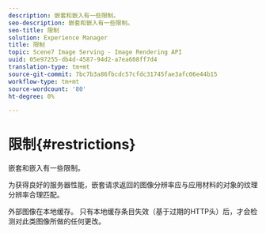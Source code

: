 ```yaml
---
description: 嵌套和嵌入有一些限制。
seo-description: 嵌套和嵌入有一些限制。
seo-title: 限制
solution: Experience Manager
title: 限制
topic: Scene7 Image Serving - Image Rendering API
uuid: 05e97255-db4d-4587-94d2-a7ea608ff7d4
translation-type: tm+mt
source-git-commit: 7bc7b3a86fbcdc57cfdc31745fae3afc06e44b15
workflow-type: tm+mt
source-wordcount: '80'
ht-degree: 0%

---
```



# 限制{#restrictions}

嵌套和嵌入有一些限制。

为获得良好的服务器性能，嵌套请求返回的图像分辨率应与应用材料的对象的纹理分辨率合理匹配。

外部图像在本地缓存。 只有本地缓存条目失效（基于过期的HTTP头）后，才会检测对此类图像所做的任何更改。

